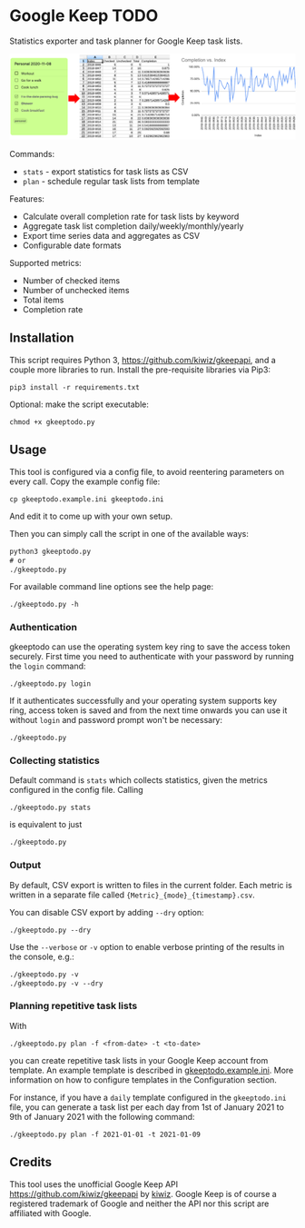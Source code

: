 # Google Keep TODO

Statistics exporter and task planner for Google Keep task lists.

![Example user flow](./example_flow.png)

Commands:

- `stats` - export statistics for task lists as CSV
- `plan` - schedule regular task lists from template

Features:

- Calculate overall completion rate for task lists by keyword
- Aggregate task list completion daily/weekly/monthly/yearly
- Export time series data and aggregates as CSV
- Configurable date formats

Supported metrics:

- Number of checked items
- Number of unchecked items
- Total items
- Completion rate

## Installation

This script requires Python 3, https://github.com/kiwiz/gkeepapi, and a couple more libraries to run. Install the pre-requisite libraries via Pip3:

```
pip3 install -r requirements.txt
```

Optional: make the script executable:

```
chmod +x gkeeptodo.py
```

## Usage

This tool is configured via a config file, to avoid reentering parameters on every call. Copy the example config file:

```
cp gkeeptodo.example.ini gkeeptodo.ini
```

And edit it to come up with your own setup.

Then you can simply call the script in one of the available ways:

```
python3 gkeeptodo.py
# or
./gkeeptodo.py
```

For available command line options see the help page:

```
./gkeeptodo.py -h
```

### Authentication

gkeeptodo can use the operating system key ring to save the access token securely. First time you need to authenticate with your password by running the `login` command:

```
./gkeeptodo.py login
```

If it authenticates successfully and your operating system supports key ring, access token is saved and from the next time onwards you can use it without `login` and password prompt won't be necessary:

```
./gkeeptodo.py
```

### Collecting statistics

Default command is `stats` which collects statistics, given the metrics configured in the config file. Calling

```
./gkeeptodo.py stats
```

is equivalent to just

```
./gkeeptodo.py
```

### Output

By default, CSV export is written to files in the current folder. Each metric is written in a separate file called `{Metric}_{mode}_{timestamp}.csv`.

You can disable CSV export by adding `--dry` option:

```
./gkeeptodo.py --dry
```

Use the `--verbose` or `-v` option to enable verbose printing of the results in the console, e.g.:

```
./gkeeptodo.py -v
./gkeeptodo.py -v --dry
```

### Planning repetitive task lists

With

```
./gkeeptodo.py plan -f <from-date> -t <to-date>
```

you can create repetitive task lists in your Google Keep account from template. An example template is described in [gkeeptodo.example.ini](./gkeeptodo.example.ini). More information on how to configure templates in the Configuration section.

For instance, if you have a `daily` template configured in the `gkeeptodo.ini` file, you can generate a task list per each day from 1st of January 2021 to 9th of January 2021 with the following command:

```
./gkeeptodo.py plan -f 2021-01-01 -t 2021-01-09
```


## Credits

This tool uses the unofficial Google Keep API https://github.com/kiwiz/gkeepapi by [kiwiz](https://github.com/kiwiz). Google Keep is of course a registered trademark of Google and neither the API nor this script are affiliated with Google.
